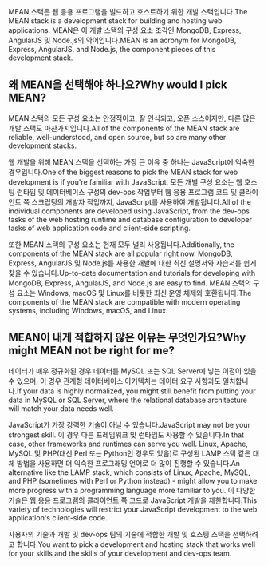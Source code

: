 <span data-ttu-id="4b435-101">MEAN 스택은 웹 응용 프로그램을 빌드하고 호스트하기 위한 개발 스택입니다.</span><span class="sxs-lookup"><span data-stu-id="4b435-101">The MEAN stack is a development stack for building and hosting web applications.</span></span> <span data-ttu-id="4b435-102">MEAN은 이 개발 스택의 구성 요소 조각인 MongoDB, Express, AngularJS 및 Node.js의 약어입니다.</span><span class="sxs-lookup"><span data-stu-id="4b435-102">MEAN is an acronym for MongoDB, Express, AngularJS, and Node.js, the component pieces of this development stack.</span></span>

## <a name="why-would-i-pick-mean"></a><span data-ttu-id="4b435-103">왜 MEAN을 선택해야 하나요?</span><span class="sxs-lookup"><span data-stu-id="4b435-103">Why would I pick MEAN?</span></span>

<span data-ttu-id="4b435-104">MEAN 스택의 모든 구성 요소는 안정적이고, 잘 인식되고, 오픈 소스이지만, 다른 많은 개발 스택도 마찬가지입니다.</span><span class="sxs-lookup"><span data-stu-id="4b435-104">All of the components of the MEAN stack are reliable, well-understood, and open source, but so are many other development stacks.</span></span> 

<span data-ttu-id="4b435-105">웹 개발을 위해 MEAN 스택을 선택하는 가장 큰 이유 중 하나는 JavaScript에 익숙한 경우입니다.</span><span class="sxs-lookup"><span data-stu-id="4b435-105">One of the biggest reasons to pick the MEAN stack for web development is if you're familiar with JavaScript.</span></span> <span data-ttu-id="4b435-106">모든 개별 구성 요소는 웹 호스팅 런타임 및 데이터베이스 구성의 dev-ops 작업부터 웹 응용 프로그램 코드 및 클라이언트 쪽 스크립팅의 개발자 작업까지, JavaScript를 사용하여 개발됩니다.</span><span class="sxs-lookup"><span data-stu-id="4b435-106">All of the individual components are developed using JavaScript, from the dev-ops tasks of the web hosting runtime and database configuration to developer tasks of web application code and client-side scripting.</span></span>

<span data-ttu-id="4b435-107">또한 MEAN 스택의 구성 요소는 현재 모두 널리 사용됩니다.</span><span class="sxs-lookup"><span data-stu-id="4b435-107">Additionally, the components of the MEAN stack are all popular right now.</span></span> <span data-ttu-id="4b435-108">MongoDB, Express, AngularJS 및 Node.js를 사용한 개발에 대한 최신 설명서와 자습서를 쉽게 찾을 수 있습니다.</span><span class="sxs-lookup"><span data-stu-id="4b435-108">Up-to-date documentation and tutorials for developing with MongoDB, Express, AngularJS, and Node.js are easy to find.</span></span> <span data-ttu-id="4b435-109">MEAN 스택의 구성 요소는 Windows, macOS 및 Linux를 비롯한 최신 운영 체제와 호환됩니다.</span><span class="sxs-lookup"><span data-stu-id="4b435-109">The components of the MEAN stack are compatible with modern operating systems, including Windows, macOS, and Linux.</span></span> 

## <a name="why-might-mean-not-be-right-for-me"></a><span data-ttu-id="4b435-110">MEAN이 내게 적합하지 않은 이유는 무엇인가요?</span><span class="sxs-lookup"><span data-stu-id="4b435-110">Why might MEAN not be right for me?</span></span>

<span data-ttu-id="4b435-111">데이터가 매우 정규화된 경우 데이터를 MySQL 또는 SQL Server에 넣는 이점이 있을 수 있으며, 이 경우 관계형 데이터베이스 아키텍처는 데이터 요구 사항과도 일치합니다.</span><span class="sxs-lookup"><span data-stu-id="4b435-111">If your data is highly normalized, you might still benefit from putting your data in MySQL or SQL Server, where the relational database architecture will match your data needs well.</span></span>

<span data-ttu-id="4b435-112">JavaScript가 가장 강력한 기술이 아닐 수 있습니다.</span><span class="sxs-lookup"><span data-stu-id="4b435-112">JavaScript may not be your strongest skill.</span></span> <span data-ttu-id="4b435-113">이 경우 다른 프레임워크 및 런타임도 사용할 수 있습니다.</span><span class="sxs-lookup"><span data-stu-id="4b435-113">In that case, other frameworks and runtimes can serve you well.</span></span> <span data-ttu-id="4b435-114">Linux, Apache, MySQL 및 PHP(대신 Perl 또는 Python인 경우도 있음)로 구성된 LAMP 스택 같은 대체 방법을 사용하면 더 익숙한 프로그래밍 언어로 더 많이 진행할 수 있습니다.</span><span class="sxs-lookup"><span data-stu-id="4b435-114">An alternative like the LAMP stack, which consists of Linux, Apache, MySQL, and PHP (sometimes with Perl or Python instead) - might allow you to make more progress with a programming language more familiar to you.</span></span> <span data-ttu-id="4b435-115">이 다양한 기술은 웹 응용 프로그램의 클라이언트 쪽 코드로 JavaScript 개발을 제한합니다.</span><span class="sxs-lookup"><span data-stu-id="4b435-115">This variety of technologies will restrict your JavaScript development to the web application's client-side code.</span></span>

<span data-ttu-id="4b435-116">사용자의 기술과 개발 및 dev-ops 팀의 기술에 적합한 개발 및 호스팅 스택을 선택하려고 합니다.</span><span class="sxs-lookup"><span data-stu-id="4b435-116">You want to pick a development and hosting stack that works well for your skills and the skills of your development and dev-ops team.</span></span>